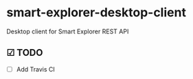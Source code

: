 # smart-explorer-desktop-client
Desktop client for Smart Explorer REST API

## ☑ TODO

- [ ] Add Travis CI
